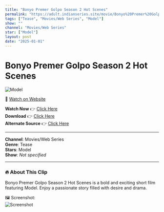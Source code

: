 ```yaml
---
title: "Bonyo Premer Golpo Season 2 Hot Scenes"
permalink: "https://adult.indianseries.site/movie/Bonyo%20Premer%20Golpo%20Season%202%20Hot%20Scenes"
tags: ["Tease", "Movies/Web Series", "Model"]
show: ""
channel: "Movies/Web Series"
star: ["Model"]
layout: post
date: "2025-01-01"
---
```


# Bonyo Premer Golpo Season 2 Hot Scenes

![Model](https://shorts.desisins.com/wp-content/uploads/2024/12/hoidddc.jpg)

🔗 [Watch on Website](https://adult.indianseries.site/movie/Bonyo%20Premer%20Golpo%20Season%202%20Hot%20Scenes)

**Watch Now** 👉 [Click Here](https://adult.indianseries.site/movie/Bonyo%20Premer%20Golpo%20Season%202%20Hot%20Scenes)  
**Download** 👉 [Click Here](https://adult.indianseries.site/movie/Bonyo%20Premer%20Golpo%20Season%202%20Hot%20Scenes)  
**Alternate Source** 👉 [Click Here](https://adult.indianseries.site/movie/Bonyo%20Premer%20Golpo%20Season%202%20Hot%20Scenes)

---

**Channel**: Movies/Web Series  
**Genre**: Tease  
**Stars**: Model  
**Show**: *Not specified*

---

### 🔥 About This Clip

Bonyo Premer Golpo Season 2 Hot Scenes is a bold and exciting short film featuring Model. Enjoy a passionate story filled with desire and drama.
 
🖼️ Screenshot:  
![Screenshot](https://shorts.desisins.com/wp-content/uploads/2024/12/hoidddc.jpg)
